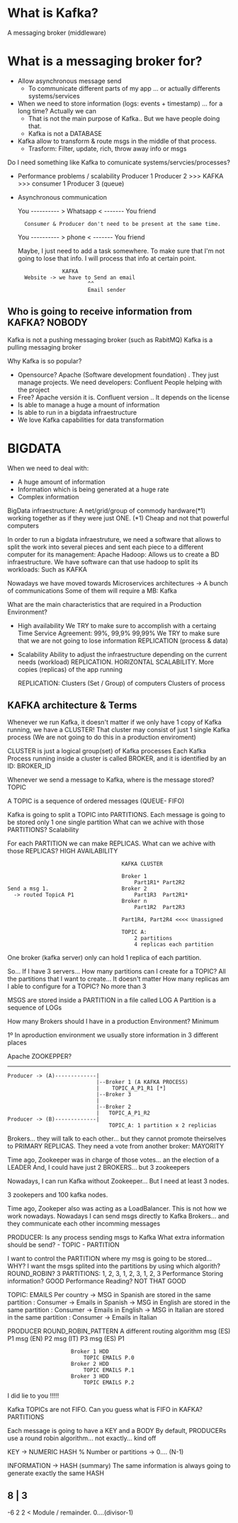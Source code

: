 # What is Kafka?

A messaging broker (middleware)

# What is a messaging broker for?

- Allow asynchronous message send
    - To communicate different parts of my app ... or actually differents systems/services
- When we need to store information (logs: events + timestamp) ... for a long time? Actually we can
    - That is not the main purpose of Kafka.. But we have people doing that.
    - Kafka is not a DATABASE
- Kafka allow to transform & route msgs in the middle of that process.
    - Trasform: Filter, update, rich, throw away info or msgs

Do I need something like Kafka to comunicate systems/servcies/processes? 
- Performance problems / scalability
        Producer 1
        Producer 2    >>> KAFKA >>>   consumer 1
        Producer 3             (queue)
- Asynchronous communication

    You ---------- > Whatsapp < ------- You friend
    
        Consumer & Producer don't need to be present at the same time.
 
    You ---------- > phone < ------- You friend
    
    Maybe, I just need to add a task somewhere. To make sure that I'm not going to lose that info.
    I will process that info at certain point.
    
                    KAFKA 
        Website -> we have to Send an email
                            ^^
                            Email sender

## Who is going to receive information from KAFKA? NOBODY

Kafka is not a pushing messaging broker (such as RabitMQ)
Kafka is a pulling messaging broker

Why Kafka is so popular?
- Opensource? 
    Apache (Software development foundation) . They just manage projects. 
        We need developers: Confluent
                            People helping with the project
- Free? 
    Apache versión it is.
    Confluent version .. It depends on the license
- Is able to manage a huge a mount of information
- Is able to run in a bigdata infraestructure
- We love Kafka capabilities for data transformation


# BIGDATA

When we need to deal with:
- A huge amount of information
- Information which is being generated at a huge rate
- Complex information

BigData infraestructure: A net/grid/group of commody hardware(*1) working 
together as if they were just ONE.
(*1) Cheap and not that powerful computers 

In order to run a bigdata infraestruture, we need a software that allows to split 
the work into several pieces and sent each piece to a different computer for its management:
 Apache Hadoop: Allows us to create a BD infraestructure.
 We have software can that use hadoop to split its workloads: Such as KAFKA

Nowadays we have moved towards Microservices architectures -> A bunch of communications
                                                              Some of them will require a MB: Kafka

What are the main characteristics that are required in a Production Environment?
- High availability
    We TRY to make sure to accomplish with a certaing Time Service Agreement: 99%, 99,9% 99,99%
    We TRY to make sure that we are not going to lose information
        REPLICATION (process & data)
- Scalability
    Ability to adjust the infraestructure depending on the current needs (workload)
        REPLICATION. HORIZONTAL SCALABILITY. More copies (replicas) of the app running

    REPLICATION: Clusters (Set / Group) of computers
                 Clusters of process

KAFKA architecture & Terms
----------------------------

Whenever we run Kafka, it doesn't matter if we only have 1 copy of Kafka running,
we have a CLUSTER!
That cluster may consist of just 1 single Kafka process
    (We are not going to do this in a production enviroment)

CLUSTER is just a logical group(set) of Kafka processes
Each Kafka Process running inside a cluster is called BROKER, and it is identified by an ID:
BROKER_ID

Whenever we send a message to Kafka, where is the message stored? TOPIC

A TOPIC is a sequence of ordered messages (QUEUE- FIFO)

Kafka is going to split a TOPIC into PARTITIONS. 
    Each message is going to be stored only 1 one single partition
What can we achive with those PARTITIONS? Scalability

For each PARTITION we can make REPLICAS.
What can we achive with those REPLICAS? HIGH AVAILABILITY

                                        KAFKA CLUSTER
                                        
                                        Broker 1
                                            Part1R1* Part2R2
    Send a msg 1.                       Broker 2
      -> routed TopicA P1                   Part1R3  Part2R1* 
                                        Broker n
                                            Part1R2  Part2R3
                                        
                                        Part1R4, Part2R4 <<<< Unassigned
                                        
                                        TOPIC A:
                                            2 partitions
                                            4 replicas each partition
                                        
One broker (kafka server) only can hold 1 replica of each partition.

So... If I have 3 servers...
How many partitions can I create for a TOPIC? All the partitions that I want to create... It doesn't matter
How many replicas am I able to configure for a TOPIC? No more than 3

MSGS are stored inside a PARTITION in a file called LOG
A Partition is a sequence of LOGs
                                        
How many Brokers should I have in a production Environment? Minimum

1º In aproduction environment we usually store information in 3 different places


Apache ZOOKEPPER? 


-----

    Producer -> (A)-------------|
                                |--Broker 1 (A KAFKA PROCESS)
                                |    TOPIC_A_P1_R1 [*]
                                |--Broker 3
                                |   
                                |--Broker 2
                                |   TOPIC_A_P1_R2
    Producer -> (B)-------------|
                                    TOPIC_A: 1 partition x 2 replicias

Brokers... they will talk to each other... but they cannot promote theirselves to PRIMARY REPLICAS.
They need a vote from another broker: MAYORITY

Time ago, Zookeeper was in charge of those votes... an the election of a LEADER
And, I could have just 2 BROKERS... but 3 zookeepers

Nowadays, I can run Kafka without Zookeeper... But I need at least 3 nodes.

3 zookepers and 100 kafka nodes.

Time ago, Zookeper also was acting as a LoadBalancer. This is not how we work nowadays.
Nowadays I can send msgs directly to Kafka Brokers... and they communicate each other incomming messages



PRODUCER: Is any process sending msgs to Kafka
What extra information should be send?
    - TOPIC
    - PARTITION

I want to control the PARTITION where my msg is going to be stored... WHY?
I want the msgs splited into the partitions by using which algorith?
    ROUND_ROBIN? 3 PARTITIONS: 1, 2, 3, 1, 2, 3, 1, 2, 3
        Performance Storing information? GOOD
        Performance Reading? NOT THAT GOOD

TOPIC: EMAILS
Per country
    -> MSG in Spanish are stored in the same partition : Consumer -> Emails in Spanish
    -> MSG in English are stored in the same partition : Consumer -> Emails in English
    -> MSG in Italian are stored in the same partition : Consumer -> Emails in Italian

PRODUCER
    ROUND_ROBIN_PATTERN
    A different routing algorithm
    msg (ES) P1
    msg (EN) P2
    msg (IT) P3
    msg (ES) P1

                        Broker 1 HDD
                            TOPIC EMAILS P.0
                        Broker 2 HDD
                            TOPIC EMAILS P.1
                        Broker 3 HDD
                            TOPIC EMAILS P.2
I did lie to you !!!!!

Kafka TOPICs are not FIFO.
Can you guess what is FIFO in KAFKA? PARTITIONS

Each message is going to have a KEY and a BODY
By default, PRODUCERs use a round robin algorithm... not exactly... kind off

KEY -> NUMERIC HASH % Number or partitions -> 0.... (N-1)


INFORMATION -> HASH (summary)
The same information is always going to generate exactly the same HASH

8 | 3
  ----
-6   2
 2 < Module / remainder.  0....(divisor-1)

